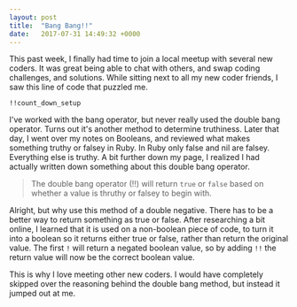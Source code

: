 ```yaml
---
layout: post
title:  "Bang Bang!!"
date:   2017-07-31 14:49:32 +0000
---
```



This past week, I finally had time to join a local meetup with several new coders. It was great being able to chat with others, and swap coding challenges, and solutions. While sitting next to all my new coder friends, I saw this line of code that puzzled me.

```
!!count_down_setup
```

I've worked with the bang operator, but never really used the double bang operator. Turns out it's another method to determine truthiness. Later that day, I went over my notes on Booleans, and reviewed what makes something truthy or falsey in Ruby. In Ruby only false and nil are falsey. Everything else is truthy. A bit further down my page, I realized I had actually written down something about this double bang operator. 

> The double bang operator (!!) will return `true` or `false` based on whether a value is thruthy or falsey to begin with.
> 


Alright, but why use this method of a double negative. There has to be a better way to return something as true or false. After researching a bit online, I learned that it is used on a non-boolean piece of code, to turn it into a boolean so it returns either true or false, rather than return the original value. The first `!` will return a negated boolean value, so by adding `!!` the return value will now be the correct boolean value. 

This is why I love meeting other new coders. I would have completely skipped over the reasoning behind the double bang method, but instead it jumped out at me. 

